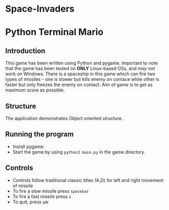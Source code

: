 # Space-Invaders
# Python Terminal Mario

## Introduction

This game has been written using Python and pygame. Important to note that the game has been tested on **ONLY** Linux-based OSs, and _may not_ work on Windows.
There is a spaceship in this game which can fire two types of missiles - one is slower but kills enemy on contace while other is faster but only freezes the enemy on contact.
Aim of game is to get as maximum score as possible.

## Structure

The application demonstrates Object oriented structure.

## Running the program

- Install pygame:
- Start the game by using `python3 main.py` in the game directory.

## Controls

- Controls follow traditional classic titles (A,D) for left and right movement of missile
- To fire a slow missile press `spacebar`
- To fire a fast missile press `s`
- To quit, press `q`w
